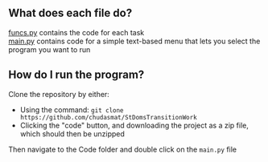 ## What does each file do?

[funcs.py](https://github.com/chudasmat/StDomsTransitionWork/blob/c27e2475092e273ecb5765b244311b335b852e65/Code/funcs.py) contains the code for each task  
[main.py](https://github.com/chudasmat/StDomsTransitionWork/blob/c27e2475092e273ecb5765b244311b335b852e65/Code/main.py) contains code for a simple text-based menu that lets you select the program you want to run

## How do I run the program?

Clone the repository by either:   
- Using the command: `git clone https://github.com/chudasmat/StDomsTransitionWork`  
- Clicking the "code" button, and downloading the project as a zip file, which should then be unzipped  

Then navigate to the Code folder and double click on the `main.py` file

